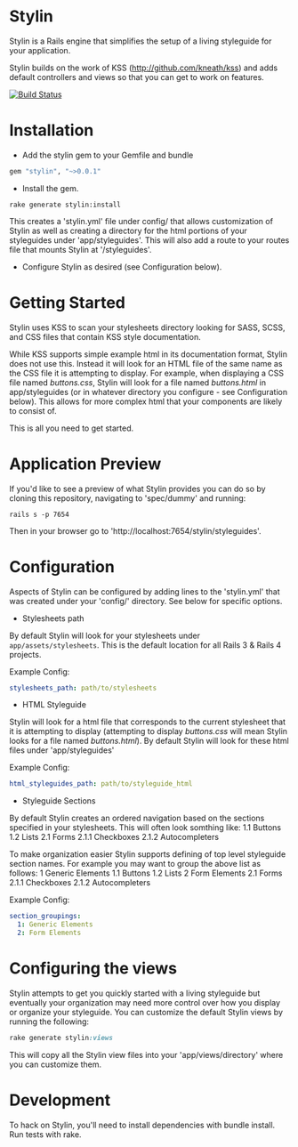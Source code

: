 # Stylin

Stylin is a Rails engine that simplifies the setup of a living styleguide
for your application.

Stylin builds on the work of KSS (http://github.com/kneath/kss) and adds
default controllers and views so that you can get to work on features.

[![Build Status](https://circleci.com/gh/criticaljuncture/stylin.png?circle-token=d7ed5d5bd181e9617a61090ada54c7ba1e5d8aa7)](https://circleci.com)


# Installation

* Add the stylin gem to your Gemfile and bundle
```ruby
gem "stylin", "~>0.0.1"
```

* Install the gem.

```console
rake generate stylin:install
```

This creates a 'stylin.yml' file under config/ that allows customization
of Stylin as well as creating a directory for the html portions of your
styleguides under 'app/styleguides'. This will also add a route to your
routes file that mounts Stylin at '/styleguides'.

* Configure Stylin as desired (see Configuration below).

# Getting Started

Stylin uses KSS to scan your stylesheets directory looking for SASS, SCSS,
and CSS files that contain KSS style documentation.

While KSS supports simple example html in its documentation format, Stylin
does not use this. Instead it will look for an HTML file of the same name as
the CSS file it is attempting to display. For example, when displaying a CSS
file named _buttons.css_, Stylin will look for a file named _buttons.html_ in
app/styleguides (or in whatever directory you configure - see Configuration
below). This allows for more complex html that your components are likely to
consist of.

This is all you need to get started.

# Application Preview

If you'd like to see a preview of what Stylin provides you can do so by
cloning this repository, navigating to 'spec/dummy' and running:
```console
rails s -p 7654
```
Then in your browser go to 'http://localhost:7654/stylin/styleguides'.

# Configuration

Aspects of Stylin can be configured by adding lines to the 'stylin.yml' that
was created under your 'config/' directory. See below for specific options.

* Stylesheets path

By default Stylin will look for your stylesheets under `app/assets/stylesheets`.
This is the default location for all Rails 3 & Rails 4 projects.

Example Config:

```yaml
stylesheets_path: path/to/stylesheets
```

* HTML Styleguide

Stylin will look for a html file that corresponds to the current stylesheet
that it is attempting to display (attempting to display _buttons.css_ will
mean Stylin looks for a file named _buttons.html_). By default Stylin will
look for these html files under 'app/styleguides'

Example Config:

```yaml
html_styleguides_path: path/to/styleguide_html
```

* Styleguide Sections

By default Stylin creates an ordered navigation based on the sections
specified in your stylesheets. This will often look somthing like:
1.1 Buttons
1.2 Lists
2.1 Forms
2.1.1 Checkboxes
2.1.2 Autocompleters

To make organization easier Stylin supports defining of top level styleguide
section names. For example you may want to group the above list as follows:
1 Generic Elements
  1.1 Buttons
  1.2 Lists
2 Form Elements
  2.1 Forms
  2.1.1 Checkboxes
  2.1.2 Autocompleters

Example Config:

```yaml
section_groupings:
  1: Generic Elements
  2: Form Elements
```

# Configuring the views

Stylin attempts to get you quickly started with a living styleguide but
eventually your organization may need more control over how you display
or organize your styleguide. You can customize the default Stylin views
by running the following:

```ruby
rake generate stylin:views
```

This will copy all the Stylin view files into your 'app/views/directory'
where you can customize them.

# Development

To hack on Stylin, you'll need to install dependencies with bundle install.
Run tests with rake.
